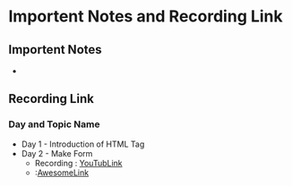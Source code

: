 # Importent Notes and Recording Link 

## Importent Notes
- 

## Recording Link
### Day and Topic Name
- Day 1 - Introduction of HTML Tag 
- Day 2 - Make Form 
    - Recording : [YouTubLink](https://www.youtube.com/watch?v=pLkbk4t7iVs)
    - :[AwesomeLink](https://www.awesomescreenshot.com/video/24103511?key=2bbf757ed2b0f67111935755e7a9b603)
